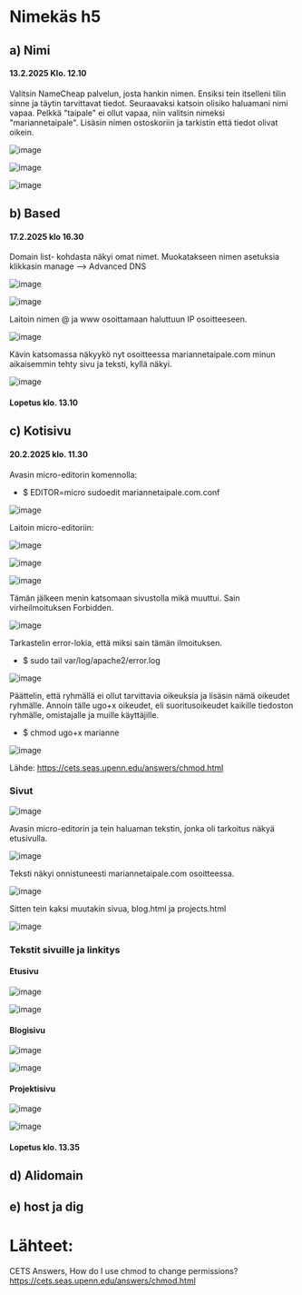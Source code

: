 # Nimekäs h5


## a) Nimi 

#### 13.2.2025 Klo. 12.10

Valitsin NameCheap palvelun, josta hankin nimen. Ensiksi tein itselleni tilin sinne ja täytin tarvittavat tiedot. 
Seuraavaksi katsoin olisiko haluamani nimi vapaa. Pelkkä "taipale" ei ollut vapaa, niin valitsin nimeksi "mariannetaipale".
Lisäsin nimen ostoskoriin ja tarkistin että tiedot olivat oikein.

![image](https://github.com/user-attachments/assets/f82fb375-1c53-4d13-853c-f9d216f29c74)

![image](https://github.com/user-attachments/assets/16abc6bb-2e32-40d3-8416-ee9551ac1b0e)

![image](https://github.com/user-attachments/assets/a8394bc0-da1f-4a20-908b-0153667d7377)

## b) Based 

#### 17.2.2025 klo 16.30

Domain list- kohdasta näkyi omat nimet. Muokatakseen nimen asetuksia klikkasin manage --> Advanced DNS 

![image](https://github.com/user-attachments/assets/75e632af-c201-4e98-9ddc-08a72a575617)

![image](https://github.com/user-attachments/assets/d2305440-c94a-4c5d-8d1b-62e0ea0ec7d4)

Laitoin nimen @ ja www osoittamaan haluttuun IP osoitteeseen.  

![image](https://github.com/user-attachments/assets/434f324e-1d22-4c1a-9d7d-291961296fbf)

Kävin katsomassa näkyykö nyt osoitteessa mariannetaipale.com minun aikaisemmin tehty sivu ja teksti, kyllä näkyi. 

![image](https://github.com/user-attachments/assets/46da410b-621b-429d-9c31-bcc5e4ac3cf3)

#### Lopetus klo. 13.10

## c) Kotisivu

#### 20.2.2025 klo. 11.30

Avasin micro-editorin komennolla: 

- $ EDITOR=micro sudoedit mariannetaipale.com.conf

![image](https://github.com/user-attachments/assets/c6f45976-c6d1-440c-950b-175e29399624)

Laitoin micro-editoriin: 

![image](https://github.com/user-attachments/assets/a069b281-ea77-4c59-9b2b-7bcfeb449797)

![image](https://github.com/user-attachments/assets/8a6be761-0a12-440b-9ecb-60a1ee91c8c5)

![image](https://github.com/user-attachments/assets/cb74b505-768c-4834-87fb-5f42a7765776)

Tämän jälkeen menin katsomaan sivustolla mikä muuttui. Sain virheilmoituksen Forbidden. 

![image](https://github.com/user-attachments/assets/3f56b3be-90da-4138-bd72-12ac6f7b1282)

Tarkastelin error-lokia, että miksi sain tämän ilmoituksen. 

- $ sudo tail var/log/apache2/error.log

![image](https://github.com/user-attachments/assets/7883abd8-0825-4bb6-bdf6-0d3a560c3bc0)

Päättelin, että ryhmällä ei ollut tarvittavia oikeuksia ja lisäsin nämä oikeudet ryhmälle. 
Annoin tälle ugo+x oikeudet, eli suoritusoikeudet kaikille tiedoston ryhmälle, omistajalle ja muille käyttäjille. 

- $ chmod ugo+x marianne

![image](https://github.com/user-attachments/assets/ef345fd5-4cbe-4943-a58c-9e1a386db374)

Lähde: https://cets.seas.upenn.edu/answers/chmod.html 

### Sivut 

![image](https://github.com/user-attachments/assets/ea457267-a21a-4197-b0a6-b0a03d2bd3f0)

Avasin micro-editorin ja tein haluaman tekstin, jonka oli tarkoitus näkyä etusivulla. 

![image](https://github.com/user-attachments/assets/011b69ed-bfe4-4658-93ec-d72392e5b54f)

Teksti näkyi onnistuneesti mariannetaipale.com osoitteessa. 

![image](https://github.com/user-attachments/assets/e63ae199-b2d5-4fd4-8ac5-b4da34f64b62)

Sitten tein kaksi muutakin sivua, blog.html ja projects.html

![image](https://github.com/user-attachments/assets/0a2598d2-97d1-4f08-a11f-043a5534c595)

### Tekstit sivuille ja linkitys 

#### Etusivu

![image](https://github.com/user-attachments/assets/11d5a6e1-5b80-4975-b4cc-96a31b06fbd3)

![image](https://github.com/user-attachments/assets/54abc0a8-b9f2-4bab-8de8-1fb9a9c73977)

#### Blogisivu

![image](https://github.com/user-attachments/assets/021454fc-0905-474e-8e23-9724c883b22b)

![image](https://github.com/user-attachments/assets/bdf0f746-09bb-4e80-ae3d-b097e0990be9)


#### Projektisivu

![image](https://github.com/user-attachments/assets/7e1fb464-3c63-4566-b8d7-b9e7e077c6a3)

![image](https://github.com/user-attachments/assets/64a60a2b-e19d-4306-981d-07b6670caa63)

#### Lopetus klo. 13.35

## d) Alidomain

## e) host ja dig

# Lähteet: 
CETS Answers, How do I use chmod to change permissions? https://cets.seas.upenn.edu/answers/chmod.html
